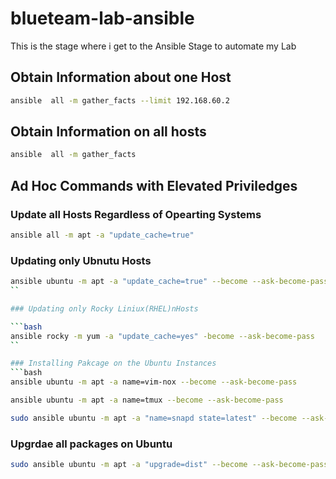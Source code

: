 # blueteam-lab-ansible

This is the stage where i get to the Ansible Stage to automate my Lab 

## Obtain Information about one Host

```bash
ansible  all -m gather_facts --limit 192.168.60.2


```

## Obtain Information on all hosts


```bash
ansible  all -m gather_facts 
```

## Ad Hoc Commands with Elevated Priviledges

### Update all Hosts Regardless of Opearting Systems
```bash
ansible all -m apt -a "update_cache=true"
```

### Updating only Ubnutu Hosts
```bash
ansible ubuntu -m apt -a "update_cache=true" --become --ask-become-pass
``

### Updating only Rocky Liniux(RHEL)nHosts

```bash
ansible rocky -m yum -a "update_cache=yes" -become --ask-become-pass
``

### Installing Pakcage on the Ubuntu Instances
```bash
ansible ubuntu -m apt -a name=vim-nox --become --ask-become-pass
```

```bash
ansible ubuntu -m apt -a name=tmux --become --ask-become-pass
```
```bash
sudo ansible ubuntu -m apt -a "name=snapd state=latest" --become --ask-become-pass
```


### Upgrdae all packages on Ubuntu
```bash
sudo ansible ubuntu -m apt -a "upgrade=dist" --become --ask-become-pass
```

